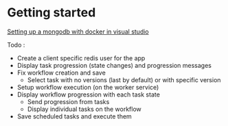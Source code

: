 # Getting started

[Setting up a mongodb with docker in visual studio](https://medium.com/@hugo_cesar45/asp-net-core-web-api-net-8-docker-mongodb-8fab9a54f72c)

Todo :
- Create a client specific redis user for the app 
- Display task progression (state changes) and progression messages
- Fix workflow creation and save
    - Select task with no versions (last by default) or with specific version
- Setup workflow execution (on the worker service)
- Display workflow progression with each task state
    - Send progression from tasks
    - Display individual tasks on the workflow
- Save scheduled tasks and execute them
